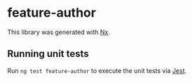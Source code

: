 # feature-author

This library was generated with [Nx](https://nx.dev).

## Running unit tests

Run `ng test feature-author` to execute the unit tests via [Jest](https://jestjs.io).
